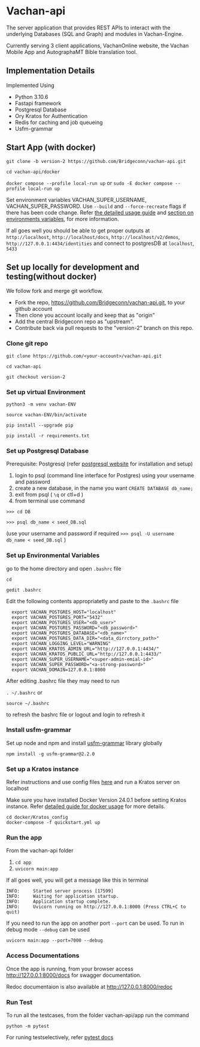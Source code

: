 # Vachan-api

The server application that provides REST APIs to interact with the underlying Databases (SQL and Graph) and modules in Vachan-Engine.

Currently serving 3 client applications, VachanOnline website, the Vachan Mobile App and AutographaMT Bible translation tool.

## Implementation Details

Implemented Using
- Python 3.10.6
- Fastapi framework
- Postgresql Database
- Ory Kratos for Authentication
- Redis for caching and job queueing 
- Usfm-grammar

## Start App (with docker)

```git clone -b version-2 https://github.com/Bridgeconn/vachan-api.git```

```cd vachan-api/docker```

```docker compose --profile local-run up```
or
```sudo -E docker compose --profile local-run up```

Set environment variables VACHAN_SUPER_USERNAME, VACHAN_SUPER_PASSWORD. Use `--build` and `--force-recreate` flags if there has been code change. Refer [the detailed usage guide](./docs/docker-guide.md#to-start-app-locally) and [section on environments variables](#set-up-environmental-variables), for more information.

If all goes well you should be able to get proper outputs at `http://localhost`, `http://localhost/docs`, `http://localhost/v2/demos`, 
`http://127.0.0.1:4434/identities` and connect to postgresDB at `localhost`, `5433`


## Set up locally for development and testing(without docker)

We follow fork and merge git workflow.
* Fork the repo, https://github.com/Bridgeconn/vachan-api.git, to your github account
* Then clone you account locally and keep that as "origin"
* Add the central Bridgeconn repo as "upstream".
* Contribute back via pull requests to the "version-2" branch on this repo.

### Clone git repo

```git clone https://github.com/<your-account>/vachan-api.git```

```cd vachan-api```

```git checkout version-2```


### Set up virtual Environment

```python3 -m venv vachan-ENV```

```source vachan-ENV/bin/activate```

```pip install --upgrade pip```

```pip install -r requirements.txt``` 

### Set up Postgresql Database

Prerequisite: Postgresql (refer [postgresql website](https://www.postgresql.org/download/linux/ubuntu/) for installation and setup)

1. login to psql (command line interface for Postgres) using your username and password
2. create a new database, in the name you want
  `CREATE DATABASE db_name;`
3. exit from psql ( `\q` or ctl+d )
4. from terminal use command 
  
  `>>> cd DB`
  
  `>>> psql db_name < seed_DB.sql`

  (use your username and password if required
  `>>> psql -U username db_name < seed_DB.sql` )
  
### Set up Environmental Variables

go to the home directory and open `.bashrc` file

```cd ```

```gedit .bashrc```

Edit the following contents appropriatetly and paste to the `.bashrc` file
```
  export VACHAN_POSTGRES_HOST="localhost"
  export VACHAN_POSTGRES_PORT="5432"
  export VACHAN_POSTGRES_USER="<db_user>"
  export VACHAN_POSTGRES_PASSWORD="<db_password>"
  export VACHAN_POSTGRES_DATABASE="<db_name>"
  export VACHAN_POSTGRES_DATA_DIR="<data_dirrctory_path>"
  export VACHAN_LOGGING_LEVEL="WARNING"
  export VACHAN_KRATOS_ADMIN_URL="http://127.0.0.1:4434/"
  export VACHAN_KRATOS_PUBLIC_URL="http://127.0.0.1:4433/"
  export VACHAN_SUPER_USERNAME="<super-admin-emial-id>"
  export VACHAN_SUPER_PASSWORD="<a-strong-password>"
  export VACHAN_DOMAIN=127.0.0.1:8000
```
After editing .bashrc file they may need to run

`. ~/.bashrc` or 

`source ~/.bashrc`

to refresh the bashrc file or logout and login to refresh it

### Install usfm-grammar

Set up node and npm and install [usfm-grammar](https://www.npmjs.com/package/usfm-grammar) library globally

`npm install -g usfm-grammar@2.2.0`


### Set up a Kratos instance

Refer instructions and use config files [here](./docker/Kratos_config) and run a Kratos server on localhost

Make sure you have installed Docker Version 24.0.1 before setting Kratos instance.
Refer [detailed guide for docker usage](./docs/docker-guide.md) for more details.

```
cd docker/Kratos_config
docker-compose -f quickstart.yml up 
```


### Run the app

From the vachan-api folder
1. `cd app`
2. `uvicorn main:app`

If all goes well, you will get a message like this in terminal
```
INFO:     Started server process [17599]
INFO:     Waiting for application startup.
INFO:     Application startup complete.
INFO:     Uvicorn running on http://127.0.0.1:8000 (Press CTRL+C to quit)
```

If you need to run the app on another port `--port` can be used. To run in debug mode `--debug` can be used

```uvicorn main:app --port=7000 --debug```

### Access Documentations

Once the app is running, from your browser access http://127.0.0.1:8000/docs for swagger documentation.

Redoc documentaion is also available at http://127.0.0.1:8000/redoc

### Run Test

To run all the testcases, from the folder vachan-api/app run the command

```python -m pytest```

For runing testselectively, refer [pytest docs](https://docs.pytest.org/en/stable/usage.html#specifying-tests-selecting-tests)